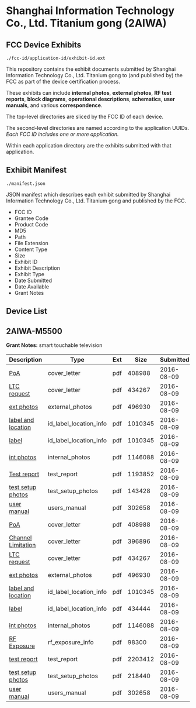 # Shanghai Information Technology Co., Ltd. Titanium gong (2AIWA)
## FCC Device Exhibits

```
./fcc-id/application-id/exhibit-id.ext
```

This repository contains the exhibit documents submitted by Shanghai Information Technology Co., Ltd. Titanium gong to (and published by) the FCC as part of the device certification process.

These exhibits can include **internal photos**, **external photos**, **RF test reports**, **block diagrams**, **operational descriptions**, **schematics**, **user manuals**, and various **correspondence**.

The top-level directories are sliced by the FCC ID of each device.

The second-level directories are named according to the application UUIDs. *Each FCC ID includes one or more application.*

Within each application directory are the exhibits submitted with that application. 

## Exhibit Manifest

```
./manifest.json
```

JSON manifest which describes each exhibit submitted by Shanghai Information Technology Co., Ltd. Titanium gong and published by the FCC.

- FCC ID
- Grantee Code
- Product Code
- MD5
- Path
- File Extension
- Content Type
- Size
- Exhibit ID
- Exhibit Description
- Exhibit Type
- Date Submitted
- Date Available
- Grant Notes

## Device List
## 2AIWA-M5500
**Grant Notes:** smart touchable television

| Description | Type | Ext | Size | Submitted | Available |
| ----------- | ---- | --- | ---- | --------- | --------- |
| [PoA](2AIWA-M5500/f70f13214f1644fe00e640787aae60f3/3092144.pdf) | cover_letter | pdf | 408988 | 2016-08-09 | 2016-08-09 |
| [LTC request](2AIWA-M5500/f70f13214f1644fe00e640787aae60f3/3092146.pdf) | cover_letter | pdf | 434267 | 2016-08-09 | 2016-08-09 |
| [ext photos](2AIWA-M5500/f70f13214f1644fe00e640787aae60f3/3092145.pdf) | external_photos | pdf | 496930 | 2016-08-09 | 2016-08-09 |
| [label and location](2AIWA-M5500/f70f13214f1644fe00e640787aae60f3/3092148.pdf) | id_label_location_info | pdf | 1010345 | 2016-08-09 | 2016-08-09 |
| [label](2AIWA-M5500/f70f13214f1644fe00e640787aae60f3/3092148.pdf) | id_label_location_info | pdf | 1010345 | 2016-08-09 | 2016-08-09 |
| [int photos](2AIWA-M5500/f70f13214f1644fe00e640787aae60f3/3092147.pdf) | internal_photos | pdf | 1146088 | 2016-08-09 | 2016-08-09 |
| [Test report](2AIWA-M5500/f70f13214f1644fe00e640787aae60f3/3092150.pdf) | test_report | pdf | 1193852 | 2016-08-09 | 2016-08-09 |
| [test setup photos](2AIWA-M5500/f70f13214f1644fe00e640787aae60f3/3092143.pdf) | test_setup_photos | pdf | 143428 | 2016-08-09 | 2016-08-09 |
| [user manual](2AIWA-M5500/f70f13214f1644fe00e640787aae60f3/3092151.pdf) | users_manual | pdf | 302658 | 2016-08-09 | 2016-08-09 |
| [PoA](2AIWA-M5500/08d5749806ac0c23601b6b8548482190/3092144.pdf) | cover_letter | pdf | 408988 | 2016-08-09 | 2016-08-09 |
| [Channel Limitation](2AIWA-M5500/08d5749806ac0c23601b6b8548482190/3092171.pdf) | cover_letter | pdf | 396896 | 2016-08-09 | 2016-08-09 |
| [LTC request](2AIWA-M5500/08d5749806ac0c23601b6b8548482190/3092146.pdf) | cover_letter | pdf | 434267 | 2016-08-09 | 2016-08-09 |
| [ext photos](2AIWA-M5500/08d5749806ac0c23601b6b8548482190/3092145.pdf) | external_photos | pdf | 496930 | 2016-08-09 | 2016-08-09 |
| [label and location](2AIWA-M5500/08d5749806ac0c23601b6b8548482190/3092148.pdf) | id_label_location_info | pdf | 1010345 | 2016-08-09 | 2016-08-09 |
| [label](2AIWA-M5500/08d5749806ac0c23601b6b8548482190/3092176.pdf) | id_label_location_info | pdf | 434444 | 2016-08-09 | 2016-08-09 |
| [int photos](2AIWA-M5500/08d5749806ac0c23601b6b8548482190/3092147.pdf) | internal_photos | pdf | 1146088 | 2016-08-09 | 2016-08-09 |
| [RF Exposure](2AIWA-M5500/08d5749806ac0c23601b6b8548482190/3092178.pdf) | rf_exposure_info | pdf | 98300 | 2016-08-09 | 2016-08-09 |
| [test report](2AIWA-M5500/08d5749806ac0c23601b6b8548482190/3092177.pdf) | test_report | pdf | 2203412 | 2016-08-09 | 2016-08-09 |
| [test setup photos](2AIWA-M5500/08d5749806ac0c23601b6b8548482190/3092169.pdf) | test_setup_photos | pdf | 218440 | 2016-08-09 | 2016-08-09 |
| [user manual](2AIWA-M5500/08d5749806ac0c23601b6b8548482190/3092151.pdf) | users_manual | pdf | 302658 | 2016-08-09 | 2016-08-09 |

